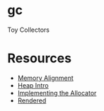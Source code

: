 # gc
Toy Collectors


# Resources
  - [Memory Alignment](https://www.ibm.com/developerworks/library/pa-dalign/)
  - [Heap Intro](https://github.com/angrave/SystemProgramming/wiki/Memory,-Part-1:-Heap-Memory-Introduction)
  - [Implementing the Allocator](https://github.com/angrave/SystemProgramming/wiki/Memory%2C-Part-2%3A-Implementing-a-Memory-Allocator)
  - [Rendered](http://cs241.cs.illinois.edu/wikibook/memory-part-2-implementing-a-memory-allocator.html#)
  
